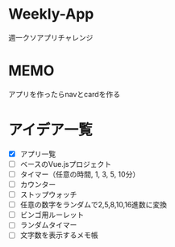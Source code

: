 # Weekly-App
週一クソアプリチャレンジ

# MEMO
アプリを作ったらnavとcardを作る

# アイデア一覧
- [x] アプリ一覧
- [ ] ベースのVue.jsプロジェクト
- [ ] タイマー（任意の時間, 1, 3, 5, 10分）
- [ ] カウンター
- [ ] ストップウォッチ
- [ ] 任意の数字をランダムで2,5,8,10,16進数に変換
- [ ] ビンゴ用ルーレット
- [ ] ランダムタイマー
- [ ] 文字数を表示するメモ帳
